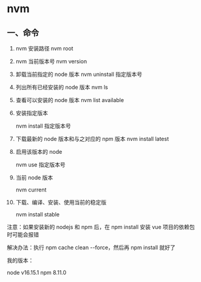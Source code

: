 <!--
 * @Author: binbin59 zbin59@163.com
 * @Date: 2021-11-10 11:34:01
 * @LastEditors: binbin59 zbin59@163.com
 * @LastEditTime: 2022-06-12 21:51:57
 * @FilePath: \myf:\binbin\web\study\front-end\命令\nvm.md
 * @Description: 这是默认设置,请设置`customMade`, 打开koroFileHeader查看配置 进行设置: https://github.com/OBKoro1/koro1FileHeader/wiki/%E9%85%8D%E7%BD%AE
-->

# nvm

## 一、命令

1. nvm 安装路径
   nvm root
2. nvm 当前版本号
   nvm version

3. 卸载当前指定的 node 版本
   nvm uninstall 指定版本号

4. 列出所有已经安装的 node 版本
   nvm ls

5. 查看可以安装的 node 版本
   nvm list available

6. 安装指定版本

   nvm install 指定版本号

7. 下载最新的 node 版本和与之对应的 npm 版本
   nvm install latest
8. 启用该版本的 node

   nvm use 指定版本号

9. 当前 node 版本

   nvm current

10. 下载、编译、安装、使用当前的稳定版

    nvm install stable

注意：如果安装新的 nodejs 和 npm 后，在 npm install 安装 vue 项目的依赖包时可能会报错

解决办法：执行 npm cache clean --force，然后再 npm install 就好了

我的版本：

node v16.15.1
npm 8.11.0
